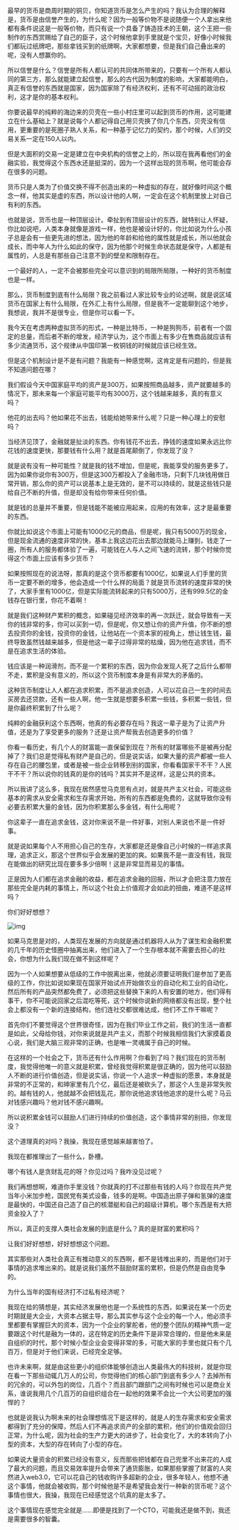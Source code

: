 最早的货币是商周时期的铜贝，你知道货币是怎么产生的吗？我认为合理的解释是，货币是由信誉产生的，为什么呢？因为一般等价物不是说随便一个人拿出来他都有条件说这是一般等价物，而只有说一个具备了铸造技术的王朝，这个王把一些制作的东西赏赐给了自己的臣子，这个时候他拿到手里就是个宝贝，好像小时候我们都玩过纸牌吧，那些拿钱买到的纸牌啊，大家都想要，但是我们自己叠出来的呢，没有人想赢你的。

所以信誉是什么？信誉是所有人都认可的共同体所带来的，只要有一个所有人都认同的第三方，那么就能建立起信誉，那么的古代因为制度的影响，大家都能明白，真正有信誉的东西就是国家，因为国家除了有经济权利，还有不可动摇的政治权利，这才是你的基本权利。

你要说最早的纯粹的海边来的贝壳在一些小村庄里可以起到货币的作用，这可能建立在什么基础上？就是说每个人都记得自己用贝壳换了你几个东西，贝壳没有信用，更重要的是死圈子熟人关系，和一种基于记忆力的契约，那个时候，人们的交易关系一定在150人以内。

但是大面积的交易一定是建立在中央机构的信誉之上的，所以现在我再看他们的金融实验，我觉得这个东西水还是挺深的，因为一个这样出现的货币啊，他可能会存在很多的问题。

货币只是人类为了价值交换不得不创造出来的一种虚拟的存在，就好像时间这个概念一样，他其实是虚的东西，所以设计他的人啊，一定会在这个机制里放上对自己有利的东西。

也就是说，货币也是一种顶层设计。牵扯到有顶层设计的东西，就特别让人怀疑，你比如说吧，人类本身就像是游戏一样，他也是被设计好的，你比如说为什么小孩子总是会有一些更先进的想法，因为他的年龄和给他的属性就是成长，所以他就会成长，而中年人为什么如此的保守，因为他那个时候生命状态就是保守，人都是有属性的，人总是有那些自己注意不到的壁垒和限制存在。

一个最好的人，一定不会被那些完全可以意识到的局限所局限，一种好的货币制度也是一样。



那么，货币制度到底有什么局限？我之前看过人家比较专业的论述啊，就是说区域货币在国家上有什么局限，在外汇上有什么局限，但是我不一定能聊到这个地步，我想说，我并不是很专业，但是你可以看一下。

我今天在考虑两种虚拟货币的形式，一种是比特币，一种是狗狗币，前者有一个固定的总量，而后者不断的增发，经济学认为，这个市面上有多少在售商品就应该有多少流通货币，这个规律从中国印第一枚铜钱的时候就应该已经生效。

但是这个机制设计是不是有问题？我能有一种感觉啊，这肯定是有问题的，但是我不知道问题在哪？

我们假设今天中国家庭平均的资产是300万，如果按照商品越多，资产就要越多的情况下，那未来每一个家庭可能平均有3000万，这个钱越来越多，真的有意义吗？

他花的出去吗？他如果花不出去，钱能给她带来什么呢？只是一种心理上的安慰吗？

当经济见顶了，金融就是扯淡的东西。你有钱花不出去，挣钱的速度如果永远比你花钱的速度更快，那要钱有什么用？就是首尾颠倒了，你发现了没？

就是说有没有一种可能性？就是我的钱不增加，但是呢，我能享受的服务更多了，因为如果你说你有300万，但是这300万都投入了金融市场，只剩下几块钱用做日常开销，那么你的资产可以说基本上是无效的，是不可以持续的，就是这些钱只是给自己不断的升值，但是却没有给你带来任何价值。

就是钱的总量并不重要，但是钱能不能被应用起来，应用的有效率，这才是最重要的东西。

你就比如说这个市面上可能有1000亿元的商品，但是呢，我只有5000万的现金，但是现金流通的速度非常的快，基本上我这边花出去那边就能马上赚到，钱走了一圈，所有人的服务都体验了一遍，可能钱在人与人之间飞速的流转，那个时候你觉得这个市面上应该有多少货币？

如果按照现在的说法呀，那真的是这个货币都要有1000亿，如果说人们手里的货币一定要不断的增多，他会造成一个什么样的局面？就是货币流转的速度非常的快了，大家手里有1000亿，但是实际能流转起来的只有5000万，还有999.5亿的金钱存在银行里，你花不着啊！

就是我们这种财产累积的概念，如果碰见经济效率的再一次跃迁，就会导致有一天你的钱非常的多，你可以买到一切，但是呢，你又想让你的资产升值，你不断的想去投资你的金钱，投资你的金钱，让他站在一个资本家的视角上，想让钱生钱，最终导致虽然钱越来越多，但是他这一辈子过得非常的枯燥，因为他在追求钱，而不是在追求生活的体验。

钱应该是一种润滑剂，而不是一个累积的东西，因为你会发现人死了之后什么都带不走，累积是没有意义的，所以这个货币制度本身是有非常大的矛盾的。

这种货币制度让人人都在追求积累，而不是追求创造，人可以花自己一生的时间去买房去还贷款，还有一些人啊，他一生就是想要多积累一些钱，多积累一些钱，但是你最终积累到了什么呢？

纯粹的金融获利这个东西啊，他真的有必要存在吗？我这一辈子是为了让资产升值，还是为了享受更多的服务？还是让资产帮我去创造更多的价值？

你看一看历史，有几个人的财富能一直保留到现在？所有的财富哪些不是被再分配掉了？我们总是觉得私有财产是自己的，但是说实话，如果大量的资产都被一些人存在自己的腰包里，或者是被一些企业转移到别的国家，你看看国家干不干？人民干不干？所以说你的钱真的是你的钱吗？其实并不是这样，这是公共的资本。

所以我讲了这么多，我现在居然感觉马克思有点对，就是共产主义社会，可能这些基本的需求从安全需求和生存需求开始，所有的东西都是免费的，这就导致你没有必要去积累大量的金钱，因为你积累那么多金钱，有什么用呢？

你这辈子一直在追求金钱，这对你来说不是一件好事，对别人来说也不是一件好事。

就是说如果每个人不用担心自己的生存，大家都是还是像自己小时候的一样追求真理，追求正义，那这个世界似乎会发展的更加的爽。如果我不是一直没有钱，我现在能做出的研究比现在要多多少倍啊！这是非常显而易见的事情。

正是因为人们都在追求金融的收益，都在追求金融的回报，所以才会把注意力放在那些完全是内耗的事情上，所以这个社会上价值观才会如此的扭曲，难道不是这样吗？

你们好好想想？

![img](https://myphotos-1257188211.cos.ap-shanghai.myqcloud.com/img/v2-4f33a83eb6dfe933b999f1fb7d9ca6c5_720w.webp)

如果马克思是对的，人类现在发展的方向就是通过机器将人从为了谋生和金融积累的几千年的历史怪圈中抽离出来，他们进入了一个生存根本就不需要去担心的社会，你想为什么我们现在做不到这样呢？

因为一个人如果想要从低级的工作中脱离出来，他就必须要证明我们是参加了更高级的工作，你比如说如果现在国家开始试点开始做农业的自动化和工业的自动化，然后所有的产品突然都免费了，必须把这些替换下来的人有安置的地方，他们得有事干，你不可能说回家之后混吃等死，这个时候你说新的网络都没有出现，整个社会上都没有一个新的连接结构，他们连社交都很难达成，他们不工作干嘛呢？

首先你们不要觉得这个世界很奇怪，因为在我们毕业工作之前，我们的生活一直都是如此，父母给你钱，对你来说就是共产主义，而那个时候我相信我们大家摸着良心说，我们是大脑三观非常的正确，也是唯一灵魂属于自己的时候。



在这样的一个社会之下，货币还有什么作用啊？你看到了吗？我们现在的货币制度，我觉得他唯一的意义就是积累，曾经我觉得积累是很正确的，因为他可以鼓励人不断的进行价值创造，但是说实话，你说一个人追求一种虚拟的愿景，本身就是非常的不正常的，和珅家里有几个亿，最后还是被砍头了，那这个人生是非常失败的。越有钱的人，他就越不会把钱乱花，那你说他追求钱他追求的是什么呢？马云对钱感兴趣吗？他对钱不感兴趣啊。

所以说积累金钱可以鼓励人们进行持续的价值创造，这个事情非常的别扭，你发现没？

这个道理真的对吗？我操，我现在感觉越来越害怕了。

我现在都推理出了一些什么，卧槽。

哪个有钱人是贪财乱花的呀？你见过吗？我咋没见过呢？

我们再想想啊，难道你手里没钱？你就真的打不过那些有钱的人吗？你现在共产党当年小米加步枪，国民党有美式设备，钱多的是啊。中国造出原子弹和氢弹的速度是最快的，中国还自己造了自己的核潜艇和自己的超级计算机，哪个东西是有大把资金投入了？

所以，真正的支撑人类社会发展的到底是什么？真的是财富的累积吗？

让我们好好想想，好好想想这个问题。

其实那些对人类社会真正有推动意义的东西啊，都不是钱堆出来的，而是他们对于事情的追求堆出来的。就是说我们虽然不鼓励财富的累积，但是仍然是自由竞争的。

为什么当年的国有经济打不过私有经济呢？

我现在给的猜想是，其实经济发展他也是一个系统性的东西，如果说在某一个历史时期就是大企业，大资本占据主导，那么其实参与这个企业的每一个人，他必须手里都要有掌握巨大的资本，因为一个企业的掌舵者，他的整个团队的精神气质一定要跟这个时代是融为一体的，这在特定的历史条件下是非常合理的，但是他未来是自组织的时代，那个时候小型企业会变得非常的多，可能大家的手里也就只有个几百万，但是对于他们来说，已经完全足够。

也许未来啊，就是由这些更小的组织体能够创造出人类最伟大的科技树，就是你现在看一下那些动辄几万人的公司，你觉得他们的核心部门到底有多少人？去掉所有的冗余的，可以外包的岗位，几百个？而且部门跟部门之间有时候也可以是商业关系，谁说我用几个几百万的自组织组合在一起他的效果不会比一个大公司更加的强悍的？



也就是说我认为啊未来的社会理想情况下是这样的，就是人的生存需求和安全需求都得到了充分的保障，然后人们不再追求资产的全部的累积，他们的价值观会回归正常，为什么呢，因为社会的生产力更大的进步了，社会变化了，大的本转向了小型的资本，大型的存在转向了小型的存在。

如果说大量资金的积累已经没有意义，反而那些把钱都在自己兜里不出来花的人成了最大的问题，而且交易效率提升会带来了通货膨胀，如果那些掌握了财富的人突然进入web3.0，它可以花自己的钱收购许多超新的企业，很多年轻人，他想不通这个事情，他就会被收购，那个时候他是不是希望我会发行一种新的货币呢？这个事情也很大，我操，我现在已经感觉这个坑真的是太多了。

这个事情现在感觉完全就是……即便是找到了一个CTO，可能我还是做不到，我还是需要很多的智囊。